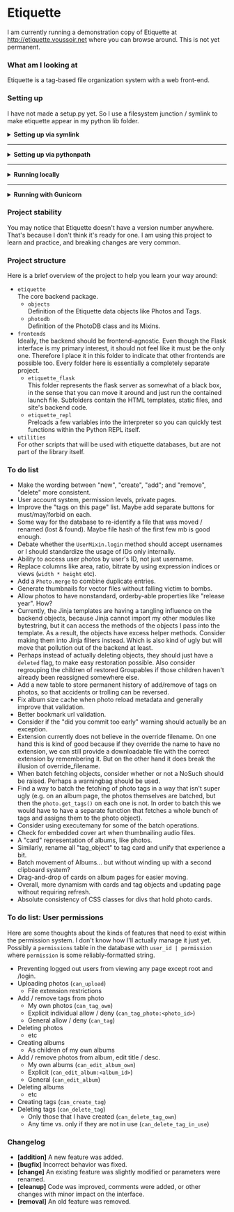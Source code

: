 Etiquette
=========

I am currently running a demonstration copy of Etiquette at http://etiquette.voussoir.net where you can browse around. This is not yet permanent.

### What am I looking at

Etiquette is a tag-based file organization system with a web front-end.

### Setting up

I have not made a setup.py yet. So I use a filesystem junction / symlink to make etiquette appear in my python lib folder.

<details><summary><strong>Setting up via symlink</strong></summary>

- The repository you're looking at right now is `D:\Git\Etiquette`. The toplevel `etiquette` folder is the main package. We want this package to be a child of our existing lib directory.
- The easiest way to find your lib path is `python -c "import os; print(os)"`.
- Make the symlink:

    Windows: `mklink /J fakepath realpath`  
    for example `mklink /J "C:\Python36\Lib\etiquette" "D:\Git\Etiquette\etiquette"`

    Linux: `ln --symbolic realpath fakepath`  
    for example `ln --symbolic "/home/Owner/Git/Etiquette/etiquette" "/usr/local/lib/python3.6/etiquette"`

</details>

---

<details><summary><strong>Setting up via pythonpath</strong></summary>

- The repository you're looking at right now is `D:\Git\Etiquette`. The toplevel `etiquette` folder is the main package.

    The pythonpath points to directories that *contain* the packages you need to import, not to the packages themselves. Therefore we point to the repository.

    Windows: `set "PYTHONPATH=%PYTHONPATH%;D:\Git\Etiquette"`  
    Note the semicolon to delimit paths.  
    This only applies to the current cmd session. To make it permanent, use Windows's Environment Variable editor or the `setx` command. The editor is easier to use.

    Linux: `PYTHONPATH="$PYTHONPATH:/home/Owner/Git/Etiquette"`  
    Note the colon to delimit paths.  
    To make it permanent, add the export to your bashrc.

</details>

---

<details><summary><strong>Running locally</strong></summary>

- Run `python etiquette_flask_launch.py [port]` to launch the flask server. Port defaults to 5000 if not provided.
- Run `python -i etiquette_repl_launch.py` to launch the Python interpreter with the PhotoDB pre-loaded into a variable called `P`. Try things like `P.new_photo` or `P.digest_directory`.
- Note: Do not `cd` into the frontends folder. Stay wherever you want the photodb to be created, and start the frontend by specifying full file path of the launch file.

        Windows:
        D:\somewhere> python D:\Git\Etiquette\frontends\etiquette_flask\etiquette_flask_launch.py 5001

        Linux:
        /somewhere $ python /home/Owner/Git/Etiquette/frontends/etiquette_flask/etiquette_flask_launch.py 5001

</details>

---

<details><summary><strong>Running with Gunicorn</strong></summary>

1. Use the PYTHONPATH technique to make `etiquette` and the flask `backend` both importable. Symlinking into the lib is not as convenient here because the server relies on the static files and jinja templates relative to the code's location.

    The Pythonpath points to directories that *contain* the packages you need to import, not to the packages themselves. Therefore we point to the etiquette and frontend repositories.

        PYTHONPATH="$PYTHONPATH:/home/Owner/Git/Etiquette:/home/Owner/Git/Etiquette/frontends/etiquette_flask

2. To run non-daemonized, on a specific port, with logging to the terminal, use:

        gunicorn etiquette_flask_entrypoint:site --bind "0.0.0.0:PORT" --access-logfile "-"

</details>

### Project stability

You may notice that Etiquette doesn't have a version number anywhere. That's because I don't think it's ready for one. I am using this project to learn and practice, and breaking changes are very common.

### Project structure

Here is a brief overview of the project to help you learn your way around:

- `etiquette`  
    The core backend package.
    - `objects`  
        Definition of the Etiquette data objects like Photos and Tags.
    - `photodb`  
        Definition of the PhotoDB class and its Mixins.
- `frontends`  
    Ideally, the backend should be frontend-agnostic. Even though the Flask interface is my primary interest, it should not feel like it must be the only one. Therefore I place it in this folder to indicate that other frontends are possible too. Every folder here is essentially a completely separate project.
    - `etiquette_flask`  
    This folder represents the flask server as somewhat of a black box, in the sense that you can move it around and just run the contained launch file. Subfolders contain the HTML templates, static files, and site's backend code.
    - `etiquette_repl`  
        Preloads a few variables into the interpreter so you can quickly test functions within the Python REPL itself.
- `utilities`  
    For other scripts that will be used with etiquette databases, but are not part of the library itself.

### To do list
- Make the wording between "new", "create", "add"; and "remove", "delete" more consistent.
- User account system, permission levels, private pages.
- Improve the "tags on this page" list. Maybe add separate buttons for must/may/forbid on each.
- Some way for the database to re-identify a file that was moved / renamed (lost & found). Maybe file hash of the first few mb is good enough.
- Debate whether the `UserMixin.login` method should accept usernames or I should standardize the usage of IDs only internally.
- Ability to access user photos by user's ID, not just username.
- Replace columns like area, ratio, bitrate by using expression indices or views (`width * height` etc).
- Add a `Photo.merge` to combine duplicate entries.
- Generate thumbnails for vector files without falling victim to bombs.
- Allow photos to have nonstandard, orderby-able properties like "release year". How?
- Currently, the Jinja templates are having a tangling influence on the backend objects, because Jinja cannot import my other modules like bytestring, but it can access the methods of the objects I pass into the template. As a result, the objects have excess helper methods. Consider making them into Jinja filters instead. Which is also kind of ugly but will move that pollution out of the backend at least.
- Perhaps instead of actually deleting objects, they should just have a `deleted` flag, to make easy restoration possible. Also consider regrouping the children of restored Groupables if those children haven't already been reassigned somewhere else.
- Add a new table to store permanent history of add/remove of tags on photos, so that accidents or trolling can be reversed.
- Fix album size cache when photo reload metadata and generally improve that validation.
- Better bookmark url validation.
- Consider if the "did you commit too early" warning should actually be an exception.
- Extension currently does not believe in the override filename. On one hand this is kind of good because if they override the name to have no extension, we can still provide a downloadable file with the correct extension by remembering it. But on the other hand it does break the illusion of override_filename.
- When batch fetching objects, consider whether or not a NoSuch should be raised. Perhaps a warningbag should be used.
- Find a way to batch the fetching of photo tags in a way that isn't super ugly (e.g. on an album page, the photos themselves are batched, but then the `photo.get_tags()` on each one is not. In order to batch this we would have to have a separate function that fetches a whole bunch of tags and assigns them to the photo object).
- Consider using executemany for some of the batch operations.
- Check for embedded cover art when thumbnailing audio files.
- A "card" representation of albums, like photos.
- Similarly, rename all "tag_object" to tag card and unify that experience a bit.
- Batch movement of Albums... but without winding up with a second clipboard system?
- Drag-and-drop of cards on album pages for easier moving.
- Overall, more dynamism with cards and tag objects and updating page without requiring refresh.
- Absolute consistency of CSS classes for divs that hold photo cards.

### To do list: User permissions
Here are some thoughts about the kinds of features that need to exist within the permission system. I don't know how I'll actually manage it just yet. Possibly a `permissions` table in the database with `user_id | permission` where `permission` is some reliably-formatted string.

- Preventing logged out users from viewing any page except root and /login.
- Uploading photos (`can_upload`)
    - File extension restrictions
- Add / remove tags from photo
    - My own photos (`can_tag_own`)
    - Explicit individual allow / deny (`can_tag_photo:<photo_id>`)
    - General allow / deny (`can_tag`)
- Deleting photos
    - etc
- Creating albums
    - As children of my own albums
- Add / remove photos from album, edit title / desc.
    - My own albums (`can_edit_album_own`)
    - Explicit (`can_edit_album:<album_id>`)
    - General (`can_edit_album`)
- Deleting albums
    - etc
- Creating tags (`can_create_tag`)
- Deleting tags (`can_delete_tag`)
    - Only those that I have created (`can_delete_tag_own`)
    - Any time vs. only if they are not in use (`can_delete_tag_in_use`)

### Changelog

- **[addition]** A new feature was added.
- **[bugfix]** Incorrect behavior was fixed.
- **[change]** An existing feature was slightly modified or parameters were renamed.
- **[cleanup]** Code was improved, comments were added, or other changes with minor impact on the interface.
- **[removal]** An old feature was removed.

&nbsp;
